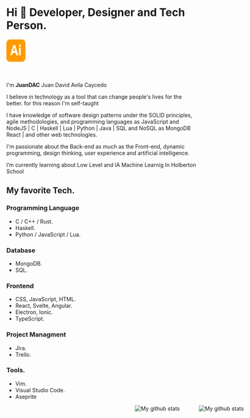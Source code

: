 # Hi 👋 Developer, Designer and Tech Person.

 <img src="https://raw.githubusercontent.com/JuanDAC/JuanDAC/main/icons/adobeillustrator.svg" alt="Girl in a jacket" width="50" height="60"> 

<br/>
<br/>
<br/>

I'm **JuanDAC** Juan David Avila Caycedo

I believe in technology as a tool that can change people's lives for the better. for this reason I'm self-taught

I have knowledge of software design patterns under the SOLID principles, agile methodologies, and programming languages as JavaScript and NodeJS | C | Haskell | Lua | Python | Java | SQL and NoSQL as MongoDB React | and other web technologies.

I'm passionate about the Back-end as much as the Front-end, dynamic programming, design thinking, user experience and artificial intelligence.

I’m currently learning about Low Level and IA Machine Learnig In Holberton School

## My favorite Tech.

### Programming Language
- C / C++ / Rust.
- Haskell.
- Python / JavaScript / Lua.

### Database
- MongoDB.
- SQL.

### Frontend
- CSS, JavaScript, HTML.
- React, Svelte, Angular.
- Electron, Ionic.
- TypeScript.

### Project Managment
- Jira.
- Trello.

### Tools.
- Vim.
- Visual Studio Code.
- Aseprite

<div style="display: flex;width: 100vw; flex-wrap: wrap; justify-content:center;gap: 25px;">
        <img align="center" src="https://github-readme-stats.vercel.app/api?username=JuanDAC&theme=vue&show_icons=true" alt="My github stats" />
        <br/>
        <br/>
        <br/>
        <img align="center" src="https://github-readme-stats.vercel.app/api/top-langs/?username=JuanDAC&layout=compact&theme=vue&langs_count=6" alt="My github stats"/>
</div>
